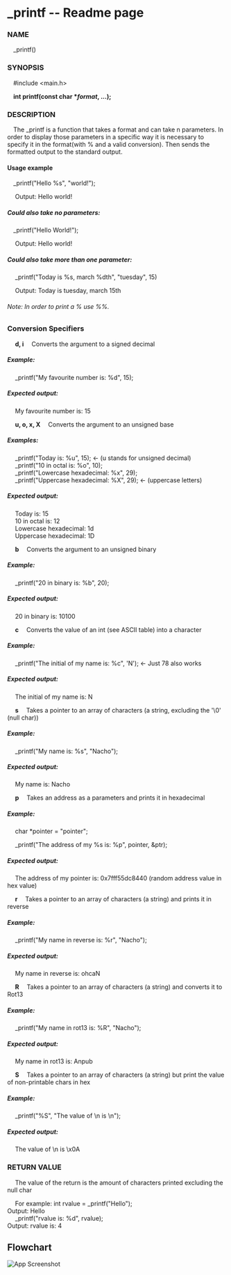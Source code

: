 # \_printf -- Readme page

### NAME

&emsp;\_printf()

### SYNOPSIS

&emsp;#include <main.h>

&emsp;**int printf(const char \*_format_, ...);**

### DESCRIPTION

&emsp;The \_printf is a function that takes a format and can take n parameters. In order to display those
parameters in a specific way it is necessary to specify it in the format(with % and a valid conversion). Then sends the formatted output to the standard output.

#### Usage example

&emsp;\_printf("Hello %s", "world!");

&emsp; Output: Hello world!

##### Could also take no parameters:

&emsp;\_printf("Hello World!");

&emsp; Output: Hello world!

##### Could also take more than one parameter:

&emsp; \_printf("Today is %s, march %dth", "tuesday", 15)

&emsp; Output: Today is tuesday, march 15th

###### Note: In order to print a % use %%.

### Conversion Specifiers

&emsp; **d, i** &emsp;Converts the argument to a signed decimal

##### Example:

&emsp; \_printf("My favourite number is: %d", 15);

##### Expected output:

&emsp; My favourite number is: 15

&emsp; **u, o, x, X** &emsp;Converts the argument to an unsigned base

##### Examples:

&emsp; \_printf("Today is: %u", 15); <- (u stands for unsigned decimal)\
&emsp; \_printf("10 in octal is: %o", 10); \
&emsp; \_printf("Lowercase hexadecimal: %x", 29); \
&emsp; \_printf("Uppercase hexadecimal: %X", 29); <- (uppercase letters)

##### Expected output:

&emsp; Today is: 15 \
&emsp; 10 in octal is: 12 \
&emsp; Lowercase hexadecimal: 1d \
&emsp; Uppercase hexadecimal: 1D

&emsp; **b** &emsp;Converts the argument to an unsigned binary

##### Example:

&emsp; \_printf("20 in binary is: %b", 20);

##### Expected output:

&emsp; 20 in binary is: 10100

&emsp; **c** &emsp;Converts the value of an int (see ASCII table) into a character

##### Example:

&emsp; \_printf("The initial of my name is: %c", 'N'); <- Just 78 also works

##### Expected output:

&emsp; The initial of my name is: N

&emsp; **s** &emsp;Takes a pointer to an array of characters (a string, excluding the '\0' (null char))

##### Example:

&emsp; \_printf("My name is: %s", "Nacho");

##### Expected output:

&emsp; My name is: Nacho

&emsp; **p** &emsp;Takes an address as a parameters and prints it in hexadecimal

##### Example:

&emsp; char \*pointer = "pointer";

&emsp; \_printf("The address of my %s is: %p", pointer, &ptr);

##### Expected output:

&emsp; The address of my pointer is: 0x7fff55dc8440 (random address value in hex value)

&emsp; **r** &emsp;Takes a pointer to an array of characters (a string) and prints it in reverse

##### Example:

&emsp; \_printf("My name in reverse is: %r", "Nacho");

##### Expected output:

&emsp; My name in reverse is: ohcaN

&emsp; **R** &emsp;Takes a pointer to an array of characters (a string) and converts it to Rot13

##### Example:

&emsp; \_printf("My name in rot13 is: %R", "Nacho");

##### Expected output:

&emsp; My name in rot13 is: Anpub

&emsp; **S** &emsp;Takes a pointer to an array of characters (a string) but print the value of non-printable chars in hex

##### Example:

&emsp; \_printf("%S", "The value of \\n is \n");

##### Expected output:

&emsp; The value of \n is \x0A

### RETURN VALUE

&emsp; The value of the return is the amount of characters printed excluding the null char

&emsp; For example: int rvalue = \_printf("Hello"); \
Output: Hello\
&emsp; \_printf("rvalue is: %d", rvalue);\
Output: rvalue is: 4

## Flowchart

![App Screenshot](https://i.postimg.cc/KvVjgKvs/Flowchart-about-printf.png)
